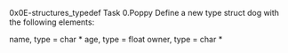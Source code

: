 0x0E-structures_typedef
Task 0.Poppy
Define a new type struct dog with the following elements:

name, type = char *
age, type = float
owner, type = char *
